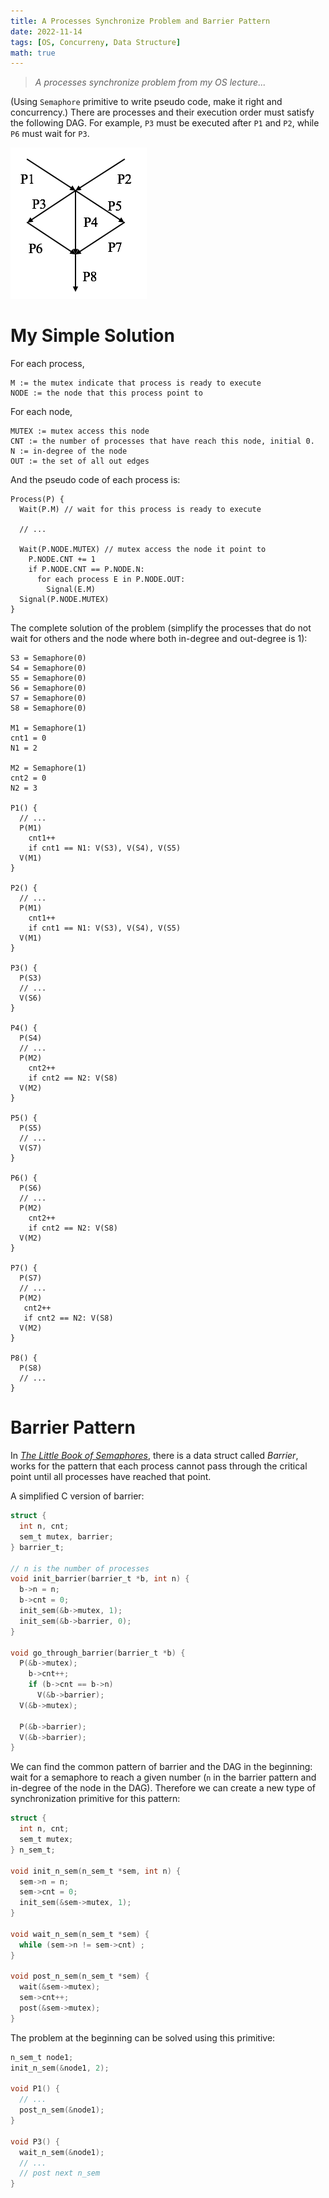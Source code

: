 ```yaml
---
title: A Processes Synchronize Problem and Barrier Pattern
date: 2022-11-14
tags: [OS, Concurreny, Data Structure]
math: true
---
```


> _A processes synchronize problem from my OS lecture..._

(Using `Semaphore` primitive to write pseudo code, make it right and concurrency.) There are processes and their execution order must satisfy the following DAG. For example, `P3` must be executed after `P1` and `P2`, while `P6` must wait for `P3`.

![](././proc_sync_dag.png)

# My Simple Solution

For each process,

```plaintext
M := the mutex indicate that process is ready to execute
NODE := the node that this process point to
```

For each node,

```plaintext
MUTEX := mutex access this node
CNT := the number of processes that have reach this node, initial 0.
N := in-degree of the node
OUT := the set of all out edges
```

And the pseudo code of each process is:

```plaintext
Process(P) {
  Wait(P.M) // wait for this process is ready to execute

  // ...

  Wait(P.NODE.MUTEX) // mutex access the node it point to
    P.NODE.CNT += 1
    if P.NODE.CNT == P.NODE.N:
      for each process E in P.NODE.OUT:
        Signal(E.M)
  Signal(P.NODE.MUTEX)
}
```

The complete solution of the problem (simplify the processes that do not wait for others and the node where both in-degree and out-degree is 1):

```plaintext
S3 = Semaphore(0)
S4 = Semaphore(0)
S5 = Semaphore(0)
S6 = Semaphore(0)
S7 = Semaphore(0)
S8 = Semaphore(0)

M1 = Semaphore(1)
cnt1 = 0
N1 = 2

M2 = Semaphore(1)
cnt2 = 0
N2 = 3

P1() {
  // ...
  P(M1)
    cnt1++
    if cnt1 == N1: V(S3), V(S4), V(S5)
  V(M1)
}

P2() {
  // ...
  P(M1)
    cnt1++
    if cnt1 == N1: V(S3), V(S4), V(S5)
  V(M1)
}

P3() {
  P(S3)
  // ...
  V(S6)
}

P4() {
  P(S4)
  // ...
  P(M2)
    cnt2++
    if cnt2 == N2: V(S8)
  V(M2)
}

P5() {
  P(S5)
  // ...
  V(S7)
}

P6() {
  P(S6)
  // ...
  P(M2)
    cnt2++
    if cnt2 == N2: V(S8)
  V(M2)
}

P7() {
  P(S7)
  // ...
  P(M2)
   cnt2++
   if cnt2 == N2: V(S8)
  V(M2)
}

P8() {
  P(S8)
  // ...
}
```

# Barrier Pattern

In [_The Little Book of Semaphores_](https://greenteapress.com/wp/semaphores/), there is a data struct called _Barrier_, works for the pattern that each process cannot pass through the critical point until all processes have reached that point.

A simplified C version of barrier:

```c
struct {
  int n, cnt;
  sem_t mutex, barrier;
} barrier_t;

// n is the number of processes
void init_barrier(barrier_t *b, int n) {
  b->n = n;
  b->cnt = 0;
  init_sem(&b->mutex, 1);
  init_sem(&b->barrier, 0);
}

void go_through_barrier(barrier_t *b) {
  P(&b->mutex);
    b->cnt++;
    if (b->cnt == b->n)
      V(&b->barrier);
  V(&b->mutex);

  P(&b->barrier);
  V(&b->barrier);
}
```

We can find the common pattern of barrier and the DAG in the beginning: wait for a semaphore to reach a given number (`n` in the barrier pattern and in-degree of the node in the DAG). Therefore we can create a new type of synchronization primitive for this pattern:

```c
struct {
  int n, cnt;
  sem_t mutex;
} n_sem_t;

void init_n_sem(n_sem_t *sem, int n) {
  sem->n = n;
  sem->cnt = 0;
  init_sem(&sem->mutex, 1);
}

void wait_n_sem(n_sem_t *sem) {
  while (sem->n != sem->cnt) ;
}

void post_n_sem(n_sem_t *sem) {
  wait(&sem->mutex);
  sem->cnt++;
  post(&sem->mutex);
}
```

The problem at the beginning can be solved using this primitive:

```c
n_sem_t node1;
init_n_sem(&node1, 2);

void P1() {
  // ...
  post_n_sem(&node1);
}

void P3() {
  wait_n_sem(&node1);
  // ...
  // post next n_sem
}
```
